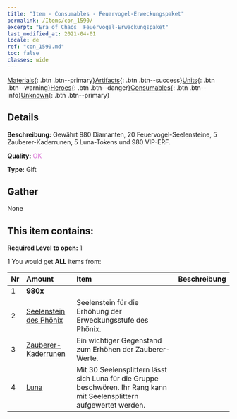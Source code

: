 ```yaml
---
title: "Item - Consumables - Feuervogel-Erweckungspaket"
permalink: /Items/con_1590/
excerpt: "Era of Chaos  Feuervogel-Erweckungspaket"
last_modified_at: 2021-04-01
locale: de
ref: "con_1590.md"
toc: false
classes: wide
---
```

 [Materials](/de/Items/){: .btn .btn--primary}[Artifacts](/de/Items/Artifacts/){: .btn .btn--success}[Units](/de/Items/Units/){: .btn .btn--warning}[Heroes](/de/Items/Heroes/){: .btn .btn--danger}[Consumables](/de/Items/Consumables/){: .btn .btn--info}[Unknown](/de/Items/Unknown/){: .btn .btn--primary}

## Details
 **Beschreibung:** Gewährt 980 Diamanten, 20 Feuervogel-Seelensteine, 5 Zauberer-Kaderrunen, 5 Luna-Tokens und 980 VIP-ERF.

 **Quality:** <span style="color: #DA70D6">OK</span>

 **Type:** Gift

## Gather

  None

## This item contains:

 **Required Level to open:** 1

 1 You would get **ALL** items  from:

  | Nr | Amount |     Item    | Beschreibung |
  |:---|:-------|:------------|:-----------:|
  | 1 |  **980x** | <i class="fas fa-gem"/> |  | 
  | 2 | [Seelenstein des Phönix](/de/Items/unt_348/) | Seelenstein für die Erhöhung der Erweckungsstufe des Phönix. | 
  | 3 | [Zauberer-Kaderrunen](/de/Items/con_746/) | Ein wichtiger Gegenstand zum Erhöhen der Zauberer-Werte. | 
  | 4 | [Luna](/de/Items/her_378/) | Mit 30 Seelensplittern lässt sich Luna für die Gruppe beschwören. Ihr Rang kann mit Seelensplittern aufgewertet werden. | 

